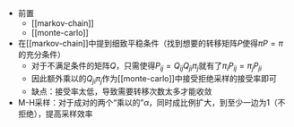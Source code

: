 - 前置
  - [[markov-chain]]
  - [[monte-carlo]]
- 在[[markov-chain]]中提到细致平稳条件（找到想要的转移矩阵$P$使得$\pi P=\pi$的充分条件）
  - 对于不满足条件的矩阵$Q$，只需使得$P_{ij} = Q_{ij}Q_{ji}\pi_j$就有了$\pi_i P_{ij}=\pi_jP_{ji}$
  - 因此额外乘以的$Q_{ji}\pi_j$作为[[monte-carlo]]中接受拒绝采样的接受率即可
  - 缺点：接受率太低，导致需要转移次数太多才能收敛
- M-H采样：对于成对的两个“乘以的”$\alpha$，同时成比例扩大，到至少一边为1（不拒绝），提高采样效率